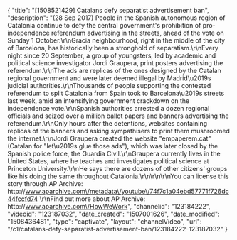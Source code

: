 {
    "title": "[1508521429] Catalans defy separatist advertisement ban",
    "description": "(28 Sep 2017) People in the Spanish autonomous region of Catalonia continue to defy the central government's prohibition of pro-independence referendum advertising in the streets, ahead of the vote on Sunday 1 October.\r\nGracia neighbourhood, right in the middle of the city of Barcelona, has historically been a stronghold of separatism.\r\nEvery night since 20 September, a group of youngsters, led by academic and political science investigator Jordi Graupera, print posters advertising the referendum.\r\nThe ads are replicas of the ones designed by the Catalan regional government and were later deemed illegal by Madrid\u2019s judicial authorities.\r\nThousands of people supporting the contested referendum to split Catalonia from Spain took to Barcelona\u2019s streets last week, amid an intensifying government crackdown on the independence vote.\r\nSpanish authorities arrested a dozen regional officials and seized over a million ballot papers and banners advertising the referendum.\r\nOnly hours after the detentions, websites containing replicas of the banners and asking sympathisers to print them mushroomed the internet.\r\nJordi Graupera created the website \"empaperem.cat\" (Catalan for \"let\u2019s glue those ads\"), which was later closed by the Spanish police force, the Guardia Civil.\r\nGraupera currently lives in the United States, where he teaches and investigates political science at Princeton University.\r\nHe says there are dozens of other citizens' groups like his doing the same throughout Catalonia.\r\n\r\n\r\nYou can license this story through AP Archive: http:\/\/www.aparchive.com\/metadata\/youtube\/74f7c1a04ebd57771f726dc44fccfd74 \r\nFind out more about AP Archive: http:\/\/www.aparchive.com\/HowWeWork",
    "channelid": "123184222",
    "videoid": "123187032",
    "date_created": "1507001626",
    "date_modified": "1508436481",
    "type": "captivate",
    "layout": "channelVideo",
    "url": "\/c1\/catalans-defy-separatist-advertisement-ban\/123184222-123187032"
}